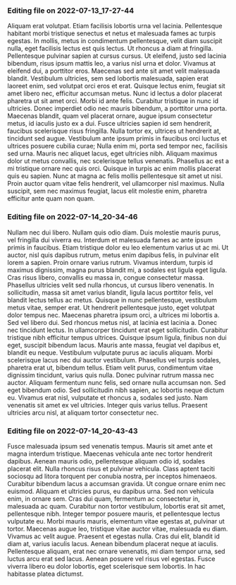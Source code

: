 

### Editing file on 2022-07-13_17-27-44

Aliquam erat volutpat. Etiam facilisis lobortis urna vel lacinia. Pellentesque habitant morbi tristique senectus et netus et malesuada fames ac turpis egestas. In mollis, metus in condimentum pellentesque, velit diam suscipit nulla, eget facilisis lectus est quis lectus. Ut rhoncus a diam at fringilla. Pellentesque pulvinar sapien at cursus cursus. Ut eleifend, justo sed lacinia bibendum, risus ipsum mattis leo, a varius nisl urna et dolor. Vivamus at eleifend dui, a porttitor eros. Maecenas sed ante sit amet velit malesuada blandit. Vestibulum ultricies, sem sed lobortis malesuada, sapien erat laoreet enim, sed volutpat orci eros et erat. Quisque lectus enim, feugiat sit amet libero nec, efficitur accumsan metus. Nunc id lectus a dolor placerat pharetra ut sit amet orci. Morbi id ante felis. Curabitur tristique in nunc id ultricies.
Donec imperdiet odio nec mauris bibendum, a porttitor urna porta. Maecenas blandit, quam vel placerat ornare, augue ipsum consectetur metus, id iaculis justo ex a dui. Fusce ultricies sapien id sem hendrerit, faucibus scelerisque risus fringilla. Nulla tortor ex, ultrices ut hendrerit at, tincidunt sed augue. Vestibulum ante ipsum primis in faucibus orci luctus et ultrices posuere cubilia curae; Nulla enim mi, porta sed tempor nec, facilisis sed urna. Mauris nec aliquet lacus, eget ultricies nibh. Aliquam maximus dolor ut metus convallis, nec scelerisque tellus venenatis. Phasellus ac est a mi tristique ornare nec quis orci. Quisque in turpis ac enim mollis placerat quis eu sapien. Nunc at magna ac felis mollis pellentesque sit amet ut nisi. Proin auctor quam vitae felis hendrerit, vel ullamcorper nisl maximus. Nulla suscipit, sem nec maximus feugiat, lacus elit molestie enim, pharetra efficitur ante quam non quam.




### Editing file on 2022-07-14_20-34-46

Nullam nec dui libero. Nullam quis odio diam. Duis molestie mauris purus, vel fringilla dui viverra eu. Interdum et malesuada fames ac ante ipsum primis in faucibus. Etiam tristique dolor eu leo elementum varius ut ac mi. Ut auctor, nisl quis dapibus rutrum, metus enim dapibus felis, in pulvinar elit lorem a sapien. Proin ornare varius rutrum.
Vivamus interdum, turpis id maximus dignissim, magna purus blandit mi, a sodales est ligula eget ligula. Cras risus libero, convallis eu massa in, congue consectetur massa. Phasellus ultricies velit sed nulla rhoncus, ut cursus libero venenatis. In sollicitudin, massa sit amet varius blandit, ligula lacus porttitor felis, vel blandit lectus tellus ac metus. Quisque in nunc pellentesque, vestibulum metus vitae, semper erat. Ut hendrerit pellentesque justo, eget volutpat dolor tempus nec. Maecenas pharetra ipsum orci, a ultrices mi lobortis a. Sed vel libero dui. Sed rhoncus metus nisl, at lacinia est lacinia a. Donec nec tincidunt lectus. In ullamcorper tincidunt erat eget sollicitudin.
Curabitur tristique nibh efficitur tempus ultrices. Quisque ipsum ligula, finibus non dui eget, suscipit bibendum lacus. Mauris ante massa, feugiat vel dapibus et, blandit eu neque. Vestibulum vulputate purus ac iaculis aliquam. Morbi scelerisque lacus nec dui auctor vestibulum. Phasellus vel turpis sodales, pharetra erat ut, bibendum tellus. Etiam velit purus, condimentum vitae dignissim tincidunt, varius quis nulla. Donec pulvinar rutrum massa nec auctor. Aliquam fermentum nunc felis, sed ornare nulla accumsan non. Sed eget bibendum odio. Sed sollicitudin nibh sapien, ac lobortis neque dictum eu. Vivamus erat nisl, vulputate et rhoncus a, sodales sed justo. Nam venenatis sit amet ex vel ultricies. Integer quis varius tellus. Praesent ultricies arcu nisl, at aliquam tortor consectetur nec.




### Editing file on 2022-07-14_20-43-43

Fusce malesuada ipsum sed venenatis tempus. Mauris sit amet ante et magna interdum tristique. Maecenas vehicula ante nec tortor hendrerit dapibus. Aenean mauris odio, pellentesque aliquam odio id, sodales placerat elit. Nulla rhoncus risus et pulvinar vehicula. Class aptent taciti sociosqu ad litora torquent per conubia nostra, per inceptos himenaeos. Curabitur bibendum lacus a accumsan gravida. Ut congue ornare enim nec euismod. Aliquam et ultricies purus, eu dapibus urna. Sed non vehicula enim, in ornare sem. Cras dui quam, fermentum ac consectetur in, malesuada ac quam. Curabitur non tortor vestibulum, lobortis erat sit amet, pellentesque nibh. Integer tempor posuere mauris, et pellentesque lectus vulputate eu. Morbi mauris mauris, elementum vitae egestas at, pulvinar ut tortor. Maecenas augue leo, tristique vitae auctor vitae, malesuada eu diam. Vivamus ac velit augue.
Praesent et egestas nulla. Cras dui elit, blandit id diam at, varius iaculis lacus. Aenean bibendum placerat neque at iaculis. Pellentesque aliquam, erat nec ornare venenatis, mi diam tempor urna, sed luctus arcu erat sed lacus. Aenean posuere vel risus vel egestas. Fusce viverra libero eu dolor lobortis, eget scelerisque sem lobortis. In hac habitasse platea dictumst.


